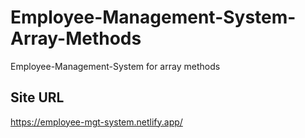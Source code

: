 # Employee-Management-System-Array-Methods
Employee-Management-System for array methods

## Site URL
https://employee-mgt-system.netlify.app/
